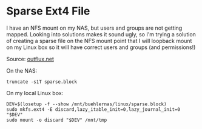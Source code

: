 # Sparse Ext4 File

I have an NFS mount on my NAS, but users and groups are not getting mapped.
Looking into solutions makes it sound ugly, so I'm trying a solution of creating
a sparse file on the NFS mount point that I will loopback mount on my Linux box
so it will have correct users and groups (and permissions!)

Source: [outflux.net](https://outflux.net/blog/archives/2012/02/15/discard-hole-punching-and-trim/)

On the NAS:
```
truncate -s1T sparse.block
```

On my local Linux box:
```
DEV=$(losetup -f --show /mnt/buehlernas/linux/sparse.block)
sudo mkfs.ext4 -E discard,lazy_itable_init=0,lazy_journal_init=0 "$DEV"
sudo mount -o discard "$DEV" /mnt/tmp
```
